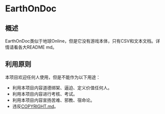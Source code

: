 # EarthOnDoc

## 概述

EarthOnDoc类似于地球Online，但是它没有游戏本体，只有CSV和文本文档。详情请看各大README md。

## 利用原则

本项目欢迎任何人使用，但是不能作为以下用途：

- 利用本项目内容道德绑架、逼迫、定义价值任何人。
- 利用本项目内容进行考核、考试。
- 利用本项目内容宣扬苦难、邪教、宿命论。
- 违反[COPYRIGHT.md](COPYRIGHT.md)。
